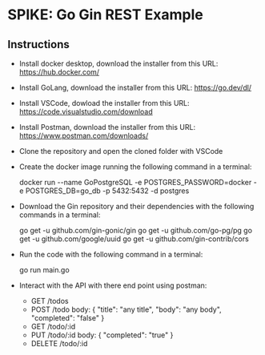 # SPIKE: Go Gin REST Example

## Instructions

- Install docker desktop, download the installer from this URL: https://hub.docker.com/
- Install GoLang, download the installer from this URL: https://go.dev/dl/
- Install VSCode, dowload the installer from this URL: https://code.visualstudio.com/download
- Install Postman, download the installer from this URL: https://www.postman.com/downloads/
- Clone the repository and open the cloned folder with VSCode

- Create the docker image running the following command in a terminal:

    docker run --name GoPostgreSQL -e POSTGRES_PASSWORD=docker -e POSTGRES_DB=go_db -p 5432:5432 -d postgres

- Download the Gin repository and their dependencies with the following commands in a terminal:

    go get -u github.com/gin-gonic/gin
    go get -u github.com/go-pg/pg
    go get -u github.com/google/uuid
    go get -u github.com/gin-contrib/cors

- Run the code with the following command in a terminal:

    go run main.go

- Interact with the API with there end point using postman:
    - GET /todos
    - POST /todo
        body:
        {
            "title": "any title",
            "body": "any body",
            "completed": "false"
        }
    - GET /todo/:id
    - PUT /todo/:id
        body:
        {
            "completed": "true"
        }
    - DELETE /todo/:id
